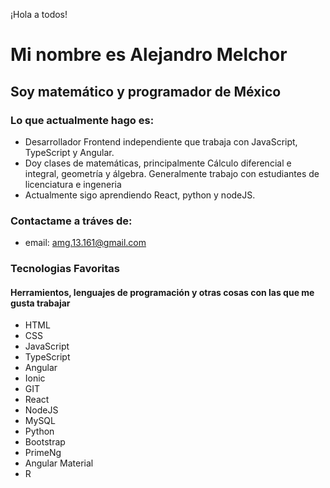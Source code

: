¡Hola a todos!

# Mi nombre es Alejandro Melchor

## Soy matemático y programador de México

### Lo que actualmente hago es:

 - Desarrollador Frontend independiente que trabaja con JavaScript, TypeScript y Angular.
 - Doy clases de matemáticas, principalmente Cálculo diferencial e integral, geometría y álgebra. Generalmente  trabajo con estudiantes de licenciatura e ingeneria
 - Actualmente sigo aprendiendo React, python y nodeJS.

### Contactame a tráves de:

- email: amg.13.161@gmail.com 
 
 
 ### Tecnologias Favoritas
 
 #### Herramientos, lenguajes de programación  y otras cosas con las que me gusta trabajar
 - HTML
 - CSS
 - JavaScript
 - TypeScript
 - Angular
 - Ionic
 - GIT
 - React
 - NodeJS
 - MySQL
 - Python
 - Bootstrap
 - PrimeNg
 - Angular Material
 - R
 

